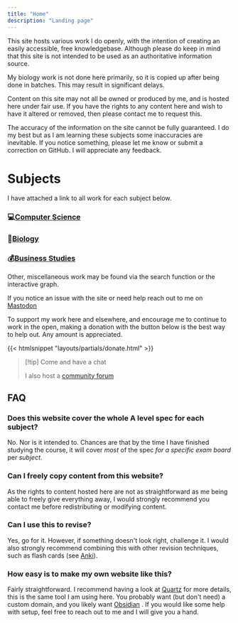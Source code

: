```yaml
---
title: "Home"
description: "Landing page"
---
```


This site hosts various work I do openly, with the intention of creating an easily accessible, free knowledgebase. Although please do keep in mind that this site is not intended to be used as an authoritative information source.

My biology work is not done here primarily, so it is copied up after being done in batches. This may result in significant delays.

Content on this site may not all be owned or produced by me, and is hosted here under fair use. If you have the rights to any content here and wish to have it altered or removed, then please contact me to request this.

The accuracy of the information on the site cannot be fully guaranteed. I do my best but as I am learning these subjects some inaccuracies are inevitable. If you notice something, please let me know or submit a correction on GitHub. I will appreciate any feedback.



# Subjects

I have attached a link to all work for each subject below.

### 💻[Computer Science](/tags/compsci)

### 🦠[Biology](/tags/biology)

### 💰[Business Studies](/tags/business)


Other, miscellaneous work may be found via the search function or the interactive graph. 


If you notice an issue with the site or need help reach out to me on [Mastodon](https://fosstodon.org/@saluki)


To support my work here and elsewhere, and encourage me to continue to work in the open, making a donation with the button below is the best way to help out. Any amount is appreciated.

{{< htmlsnippet "layouts/partials/donate.html" >}}

> [!tip] Come and have a chat 
>
> I also host a [community forum](https://community.sethmb.xyz)

## FAQ

### Does this website cover the whole A level spec for each subject?

No. Nor is it intended to. Chances are that by the time I have finished studying the course, it will cover *most* of the spec *for a specific exam board* per *subject*.

### Can I freely copy content from this website?

As the rights to content hosted here are not as straightforward as me being able to freely give everything away, I would strongly recommend you contact me before redistributing or modifying content.

### Can I use this to revise?

Yes, go for it. However, if something doesn't look right, challenge it. I would also strongly recommend combining this with other revision techniques, such as flash cards (see [Anki](https://ankiweb.net)).

### How easy is to make my own website like this?

Fairly straightforward. I recommend having a look at [Quartz](https://github.com/jackyzha0/quartz) for more details, this is the same tool I am using here. You probably want (but don't need) a custom domain, and you likely want [Obsidian](https://obsidian.md) . If you would like some help with setup, feel free to reach out to me and I will give you a hand.